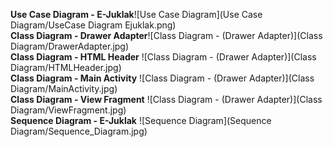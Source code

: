 **Use Case Diagram - E-Juklak**![Use Case Diagram](Use Case Diagram/UseCase Diagram Ejuklak.png)  
**Class Diagram - Drawer Adapter**![Class Diagram - (Drawer Adapter)](Class Diagram/DrawerAdapter.jpg)  
**Class Diagram - HTML  Header** ![Class Diagram - (Drawer Adapter)](Class Diagram/HTMLHeader.jpg)  
**Class Diagram - Main Activity** ![Class Diagram - (Drawer Adapter)](Class Diagram/MainActivity.jpg)  
**Class Diagram - View Fragment** ![Class Diagram - (Drawer Adapter)](Class Diagram/ViewFragment.jpg)  
**Sequence Diagram - E-Juklak** ![Sequence Diagram](Sequence Diagram/Sequence_Diagram.jpg)
